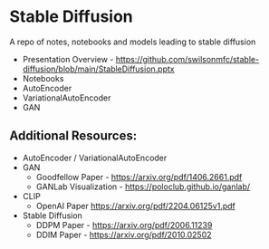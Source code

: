 # Stable Diffusion
A repo of notes, notebooks and models leading to stable diffusion
* Presentation Overview - https://github.com/swilsonmfc/stable-diffusion/blob/main/StableDiffusion.pptx
* Notebooks
 * AutoEncoder 
 * VariationalAutoEncoder
 * GAN

## Additional Resources:
* AutoEncoder / VariationalAutoEncoder
* GAN
  * Goodfellow Paper - https://arxiv.org/pdf/1406.2661.pdf
  * GANLab Visualization - https://poloclub.github.io/ganlab/
* CLIP
  * OpenAI Paper https://arxiv.org/pdf/2204.06125v1.pdf
* Stable Diffusion
  * DDPM Paper - https://arxiv.org/pdf/2006.11239
  * DDIM Paper - https://arxiv.org/pdf/2010.02502
